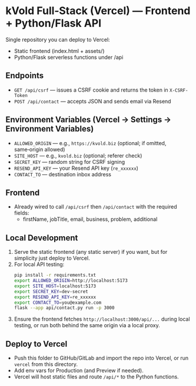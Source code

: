 # kVold Full‑Stack (Vercel) — Frontend + Python/Flask API

Single repository you can deploy to Vercel:
- Static frontend (index.html + assets/)
- Python/Flask serverless functions under /api

## Endpoints
- `GET /api/csrf` — issues a CSRF cookie and returns the token in `X-CSRF-Token`
- `POST /api/contact` — accepts JSON and sends email via Resend

## Environment Variables (Vercel → Settings → Environment Variables)
- `ALLOWED_ORIGIN` — e.g., `https://kvold.biz` (optional; if omitted, same‑origin allowed)
- `SITE_HOST` — e.g., `kvold.biz` (optional; referer check)
- `SECRET_KEY` — random string for CSRF signing
- `RESEND_API_KEY` — your Resend API key (`re_xxxxxx`)
- `CONTACT_TO` — destination inbox address

## Frontend
- Already wired to call `/api/csrf` then `/api/contact` with the required fields:
  - firstName, jobTitle, email, business, problem, additional

## Local Development
1. Serve the static frontend (any static server) if you want, but for simplicity just deploy to Vercel.
2. For local API testing:
   ```bash
   pip install -r requirements.txt
   export ALLOWED_ORIGIN=http://localhost:5173
   export SITE_HOST=localhost:5173
   export SECRET_KEY=dev-secret
   export RESEND_API_KEY=re_xxxxxx
   export CONTACT_TO=you@example.com
   flask --app api/contact.py run -p 3000
   ```
3. Ensure the frontend fetches `http://localhost:3000/api/...` during local testing, or run both behind the same origin via a local proxy.

## Deploy to Vercel
- Push this folder to GitHub/GitLab and import the repo into Vercel, or run `vercel` from this directory.
- Add env vars for Production (and Preview if needed).
- Vercel will host static files and route `/api/*` to the Python functions.

